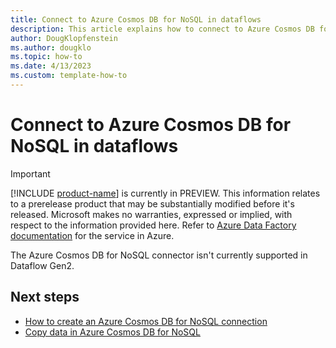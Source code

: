 ```yaml
---
title: Connect to Azure Cosmos DB for NoSQL in dataflows
description: This article explains how to connect to Azure Cosmos DB for NoSQL in dataflows.
author: DougKlopfenstein
ms.author: dougklo
ms.topic: how-to
ms.date: 4/13/2023
ms.custom: template-how-to 
---
```


# Connect to Azure Cosmos DB for NoSQL in dataflows

> [!IMPORTANT]
> [!INCLUDE [product-name](../includes/product-name.md)] is currently in PREVIEW.
> This information relates to a prerelease product that may be substantially modified before it's released. Microsoft makes no warranties, expressed or implied, with respect to the information provided here. Refer to [Azure Data Factory documentation](/azure/data-factory/) for the service in Azure.

The Azure Cosmos DB for NoSQL connector isn't currently supported in Dataflow Gen2.

## Next steps

- [How to create an Azure Cosmos DB for NoSQL connection](connector-azure-cosmosdb-for-nosql.md)
- [Copy data in Azure Cosmos DB for NoSQL](connector-azure-cosmosdb-for-nosql-copy-activity.md)
